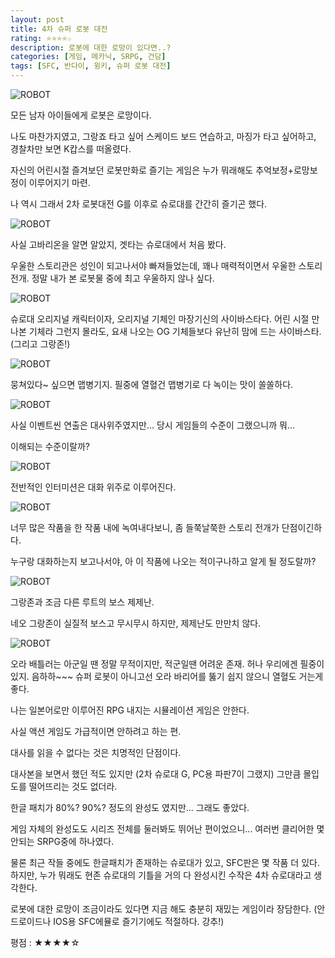 ```yaml
---
layout: post
title: 4차 슈퍼 로봇 대전
rating: ⭐️⭐️⭐️⭐️☆
description: 로봇에 대한 로망이 있다면..?
categories: [게임, 메카닉, SRPG, 건담]
tags: [SFC, 반다이, 윙키, 슈퍼 로봇 대전]
---
```


![ROBOT](../../img/2013/4th_super_robot_wars_00.png)

모든 남자 아이들에게 로봇은 로망이다.

나도 마찬가지였고, 그랑죠 타고 싶어 스케이드 보드 연습하고, 마징가 타고 싶어하고, 경찰차만 보면 K캅스를 떠올렸다.

자신의 어린시절 즐겨보던 로봇만화로 즐기는 게임은 누가 뭐래해도 추억보정+로망보정이 이루어지기 마련.

나 역시 그래서 2차 로봇대전 G를 이후로 슈로대를 간간히 즐기곤 했다.

![ROBOT](../../img/2013/4th_super_robot_wars_01.png)

사실 고바리온을 알면 알았지, 겟타는 슈로대에서 처음 봤다.

우울한 스토리관은 성인이 되고나서야 빠져들었는데, 꽤나 매력적이면서 우울한 스토리 전개. 정말 내가 본 로봇물 중에 최고 우울하지 않나 싶다.

![ROBOT](../../img/2013/4th_super_robot_wars_02.png)

슈로대 오리지널 캐릭터이자, 오리지널 기체인 마장기신의 사이바스타다. 
어린 시절 만나본 기체라 그런지 몰라도, 요새 나오는 OG 기체들보다 유난히 맘에 드는 사이바스타. (그리고 그랑존!)

![ROBOT](../../img/2013/4th_super_robot_wars_03.png)

뭉쳐있다~ 싶으면 맵병기지. 필중에 열혈건 맵병기로 다 녹이는 맛이 쏠쏠하다.

![ROBOT](../../img/2013/4th_super_robot_wars_04.png)

사실 이벤트씬 연출은 대사위주였지만... 당시 게임들의 수준이 그랬으니까 뭐...

이해되는 수준이랄까?

![ROBOT](../../img/2013/4th_super_robot_wars_05.png)

전반적인 인터미션은 대화 위주로 이루어진다.

![ROBOT](../../img/2013/4th_super_robot_wars_06.png)

너무 많은 작품을 한 작품 내에 녹여내다보니, 좀 들쭉날쭉한 스토리 전개가 단점이긴하다.

누구랑 대화하는지 보고나서야, 아 이 작품에 나오는 적이구나하고 알게 될 정도랄까?

![ROBOT](../../img/2013/4th_super_robot_wars_07.png)

그랑존과 조금 다른 루트의 보스 제제난.

네오 그랑존이 실질적 보스고 무시무시 하지만, 제제난도 만만치 않다.

![ROBOT](../../img/2013/4th_super_robot_wars_08.png)

오라 배틀러는 아군일 땐 정말 무적이지만, 적군일땐 어려운 존재. 허나 우리에겐 필중이 있지. 음하하~~~
슈퍼 로봇이 아니고선 오라 바리어를 뚫기 쉽지 않으니 열혈도 거는게 좋다.

나는 일본어로만 이루어진 RPG 내지는 시뮬레이션 게임은 안한다.

사실 액션 게임도 가급적이면 안하려고 하는 편.

대사를 읽을 수 없다는 것은 치명적인 단점이다.

대사본을 보면서 했던 적도 있지만 (2차 슈로대 G, PC용 파판7이 그랬지) 그만큼 몰입도를 떨어뜨리는 것도 없더라.

한글 패치가 80%? 90%? 정도의 완성도 였지만... 그래도 좋았다.

게임 자체의 완성도도 시리즈 전체를 둘러봐도 뛰어난 편이었으니... 여러번 클리어한 몇 안되는 SRPG중에 하나였다.

물론 최근 작들 중에도 한글패치가 존재하는 슈로대가 있고, SFC판은 몇 작품 더 있다.
하지만, 누가 뭐래도 현존 슈로대의 기틀을 거의 다 완성시킨 수작은 4차 슈로대라고 생각한다.

로봇에 대한 로망이 조금이라도 있다면 지금 해도 충분히 재밌는 게임이라 장담한다. (안드로이드나 IOS용 SFC에뮬로 즐기기에도 적절하다. 강추!)

평점 : ★★★★☆
